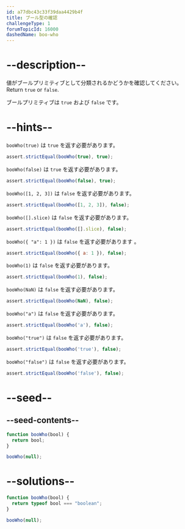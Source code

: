 ```yaml
---
id: a77dbc43c33f39daa4429b4f
title: ブール型の確認
challengeType: 1
forumTopicId: 16000
dashedName: boo-who
---
```


# --description--

値がブールプリミティブとして分類されるかどうかを確認してください。 Return `true` or `false`.

ブールプリミティブは `true` および `false` です。

# --hints--

`booWho(true)` は `true` を返す必要があります。

```js
assert.strictEqual(booWho(true), true);
```

`booWho(false)` は `true` を返す必要があります。

```js
assert.strictEqual(booWho(false), true);
```

`booWho([1, 2, 3])` は `false` を返す必要があります。

```js
assert.strictEqual(booWho([1, 2, 3]), false);
```

`booWho([].slice)` は `false` を返す必要があります。

```js
assert.strictEqual(booWho([].slice), false);
```

`booWho({ "a": 1 })` は `false` を返す必要があります 。

```js
assert.strictEqual(booWho({ a: 1 }), false);
```

`booWho(1)` は `false` を返す必要があります。

```js
assert.strictEqual(booWho(1), false);
```

`booWho(NaN)` は `false` を返す必要があります。

```js
assert.strictEqual(booWho(NaN), false);
```

`booWho("a")` は `false` を返す必要があります。

```js
assert.strictEqual(booWho('a'), false);
```

`booWho("true")` は `false` を返す必要があります。

```js
assert.strictEqual(booWho('true'), false);
```

`booWho("false")` は `false` を返す必要があります。

```js
assert.strictEqual(booWho('false'), false);
```

# --seed--

## --seed-contents--

```js
function booWho(bool) {
  return bool;
}

booWho(null);
```

# --solutions--

```js
function booWho(bool) {
  return typeof bool === "boolean";
}

booWho(null);
```
